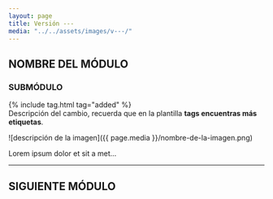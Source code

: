 ```yaml
---
layout: page
title: Versión ---
media: "../../assets/images/v---/"
---
```


## NOMBRE DEL MÓDULO

### SUBMÓDULO

{% include tag.html tag="added" %}  
Descripción del cambio, recuerda que en la plantilla **tags encuentras más etiquetas**.

![descripción de la imagen]({{ page.media }}/nombre-de-la-imagen.png)

Lorem ipsum dolor et sit a met...

---

## SIGUIENTE MÓDULO